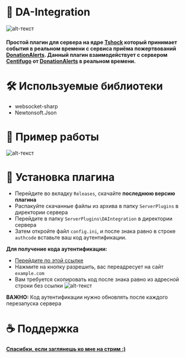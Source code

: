 # 🧡 DA-Integration
![alt-текст](https://i.imgur.com/PZIsLTG.png "MMM баннер")

#### Простой плагин для сервера на ядре [Tshock](https://github.com/Pryaxis/TShock) который принимает события в реальном времени с сервиса приёма пожертвований [DonationAlerts](https://www.donationalerts.com/). Данный плагин взаимодействует с сервером [Centifugo](https://centrifugal.github.io/centrifugo/) от [DonationAlerts](https://www.donationalerts.com/) в реальном времени.

# 🛠 Используемые библиотеки 
* websocket-sharp
* Newtonsoft.Json

# 🌳 Пример работы 
![alt-текст](https://i.imgur.com/6yuSXeT.gif "Пример вывода доната в чат")


# 💾 Установка плагина
* Перейдите во вкладку `Releases`, скачайте **последнюю версию плагина**
* Распакуйте скачанные файлы из архива в папку `ServerPlugins` в директории сервера
* Перейдите в папку `ServerPlugins\DAIntegration` в директории сервера
* Затем откройте файл `config.ini`, и после знака равно в строке `authcode` вставьте ваш код аутентификации. 

**Для получение кода аутентификации:**
* [Перейдите по этой ссылке](https://donationalerts.com/oauth/authorize?client_id=9485&redirect_url=https://example.com/&response_type=code&scope=oauth-user-show%20oauth-donation-subscribe%20oauth-donation-index%20oauth-custom_alert-store)
* Нажмите на кнопку разрешить, вас переадресует на сайт `example.com`
* Вам требуется скопировать код после знака равно из адресной строки без ссылки
![alt-текст](https://i.imgur.com/kAZdV9m.png "Где находиться код")

**ВАЖНО:** Код аутентификации нужно обновлять после каждого перезапуска сервера

# ☕ Поддержка
[**Спасибки, если заглянешь ко мне на стрим :)**](https://www.youtube.com/channel/UCgWZ8m2ag5WpMT76HE7Kw5w)